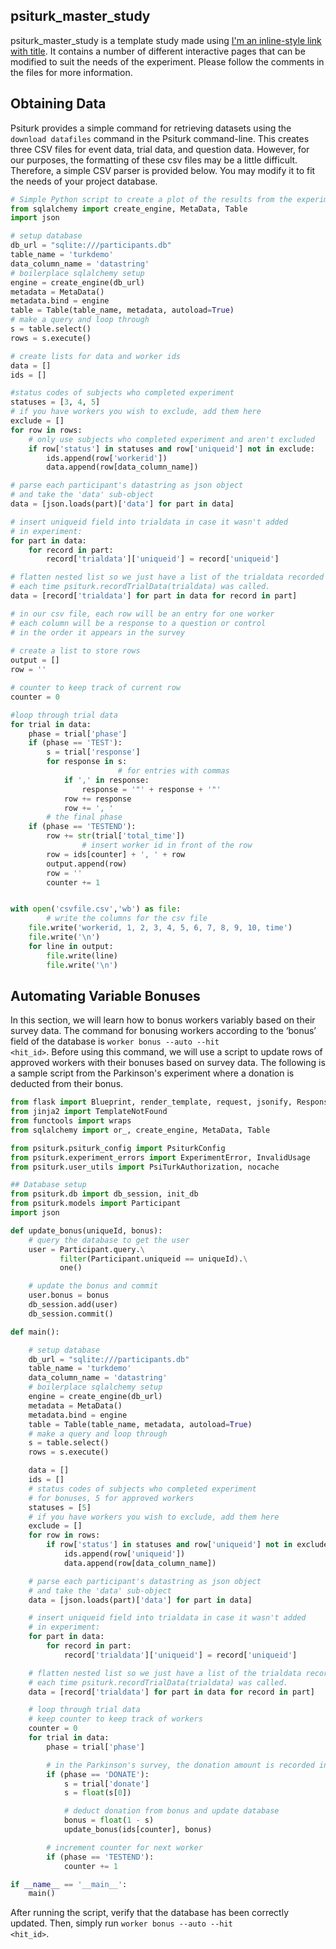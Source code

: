 psiturk_master_study
--------------------

psiturk_master_study is a template study made using [I'm an inline-style link with title](https://psiturk.org/ "psiTurk").
It contains a number of different interactive pages that can be modified to suit the needs of the experiment. Please follow the comments in the files for more information.

Obtaining Data
--------------

Psiturk provides a simple command for retrieving datasets using the <code>download datafiles</code> command in the Psiturk command-line. This creates three CSV files for event data, trial data, and question data. However, for our purposes, the formatting of these csv files may be a little difficult. Therefore, a simple CSV parser is provided below. You may modify it to fit the needs of your project database.

```python
# Simple Python script to create a plot of the results from the experiment 
from sqlalchemy import create_engine, MetaData, Table
import json

# setup database
db_url = "sqlite:///participants.db"
table_name = 'turkdemo'
data_column_name = 'datastring'
# boilerplace sqlalchemy setup
engine = create_engine(db_url)
metadata = MetaData()
metadata.bind = engine
table = Table(table_name, metadata, autoload=True)
# make a query and loop through
s = table.select()
rows = s.execute()

# create lists for data and worker ids
data = []
ids = []

#status codes of subjects who completed experiment
statuses = [3, 4, 5]
# if you have workers you wish to exclude, add them here
exclude = []
for row in rows:
	# only use subjects who completed experiment and aren't excluded
	if row['status'] in statuses and row['uniqueid'] not in exclude:
		ids.append(row['workerid'])
		data.append(row[data_column_name])

# parse each participant's datastring as json object
# and take the 'data' sub-object
data = [json.loads(part)['data'] for part in data]

# insert uniqueid field into trialdata in case it wasn't added
# in experiment:
for part in data:
	for record in part:
		record['trialdata']['uniqueid'] = record['uniqueid']

# flatten nested list so we just have a list of the trialdata recorded
# each time psiturk.recordTrialData(trialdata) was called.
data = [record['trialdata'] for part in data for record in part]

# in our csv file, each row will be an entry for one worker
# each column will be a response to a question or control 
# in the order it appears in the survey
  
# create a list to store rows 
output = []
row = ''

# counter to keep track of current row
counter = 0

#loop through trial data
for trial in data:
	phase = trial['phase']
	if (phase == 'TEST'):
		s = trial['response']
		for response in s:
                        # for entries with commas
			if ',' in response:
				response = '"' + response + '"'
			row += response
			row += ', '
        # the final phase
	if (phase == 'TESTEND'):
		row += str(trial['total_time'])
                # insert worker id in front of the row
		row = ids[counter] + ', ' + row
		output.append(row)
		row = ''
		counter += 1


with open('csvfile.csv','wb') as file:
        # write the columns for the csv file
	file.write('workerid, 1, 2, 3, 4, 5, 6, 7, 8, 9, 10, time')
	file.write('\n')
	for line in output:
		file.write(line)
		file.write('\n')
```

Automating Variable Bonuses
---------------------------

In this section, we will learn how to bonus workers variably based on their survey data. The command for bonusing workers according to the ‘bonus’ field of the database is <code>worker bonus --auto --hit <hit_id></code>. Before using this command, we will use a script to update rows of approved workers with their bonuses based on survey data. The following is a sample script from the Parkinson's experiment where a donation is  deducted from their bonus.

```python
from flask import Blueprint, render_template, request, jsonify, Response, abort, current_app
from jinja2 import TemplateNotFound
from functools import wraps
from sqlalchemy import or_, create_engine, MetaData, Table

from psiturk.psiturk_config import PsiturkConfig
from psiturk.experiment_errors import ExperimentError, InvalidUsage
from psiturk.user_utils import PsiTurkAuthorization, nocache

## Database setup
from psiturk.db import db_session, init_db
from psiturk.models import Participant
import json

def update_bonus(uniqueId, bonus):
    # query the database to get the user
    user = Participant.query.\
           filter(Participant.uniqueid == uniqueId).\
           one()

    # update the bonus and commit
    user.bonus = bonus
    db_session.add(user)
    db_session.commit()

def main():

    # setup database
    db_url = "sqlite:///participants.db"
    table_name = 'turkdemo'
    data_column_name = 'datastring'
    # boilerplace sqlalchemy setup
    engine = create_engine(db_url)
    metadata = MetaData()
    metadata.bind = engine
    table = Table(table_name, metadata, autoload=True)
    # make a query and loop through
    s = table.select()
    rows = s.execute()

    data = []
    ids = []
    # status codes of subjects who completed experiment
    # for bonuses, 5 for approved workers
    statuses = [5]
    # if you have workers you wish to exclude, add them here
    exclude = []
    for row in rows:
        if row['status'] in statuses and row['uniqueid'] not in exclude:
            ids.append(row['uniqueid'])
            data.append(row[data_column_name])

    # parse each participant's datastring as json object
    # and take the 'data' sub-object
    data = [json.loads(part)['data'] for part in data]

    # insert uniqueid field into trialdata in case it wasn't added
    # in experiment:
    for part in data:
        for record in part:
            record['trialdata']['uniqueid'] = record['uniqueid']

    # flatten nested list so we just have a list of the trialdata recorded
    # each time psiturk.recordTrialData(trialdata) was called.
    data = [record['trialdata'] for part in data for record in part]

    # loop through trial data
    # keep counter to keep track of workers
    counter = 0
    for trial in data:
        phase = trial['phase']

        # in the Parkinson's survey, the donation amount is recorded in the 'DONATE' phase
        if (phase == 'DONATE'):
            s = trial['donate']
            s = float(s[0])

            # deduct donation from bonus and update database
            bonus = float(1 - s)
            update_bonus(ids[counter], bonus)

        # increment counter for next worker
        if (phase == 'TESTEND'):
            counter += 1

if __name__ == '__main__':
    main()
```

After running the script, verify that the database has been correctly updated. Then, simply run <code>worker bonus --auto --hit <hit_id></code>.
